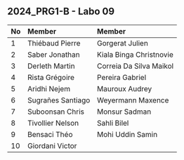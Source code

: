 ## 2024_PRG1-B - Labo 09

|No|Member|Member|
|:---|:---|:---|
|1|Thiébaud Pierre|Gorgerat Julien|
|2|Saber Jonathan|Kiala Binga Christnovie|
|3|Derleth Martin|Correia Da Silva Maikol|
|4|Rista Grégoire|Pereira Gabriel|
|5|Aridhi Nejem|Mauroux Audrey|
|6|Sugrañes Santiago|Weyermann Maxence|
|7|Suboonsan Chris|Monsur Sadman|
|8|Tivollier Nelson|Sahli Bilel|
|9|Bensaci Théo|Mohi Uddin Samin|
|10|Giordani Victor|
